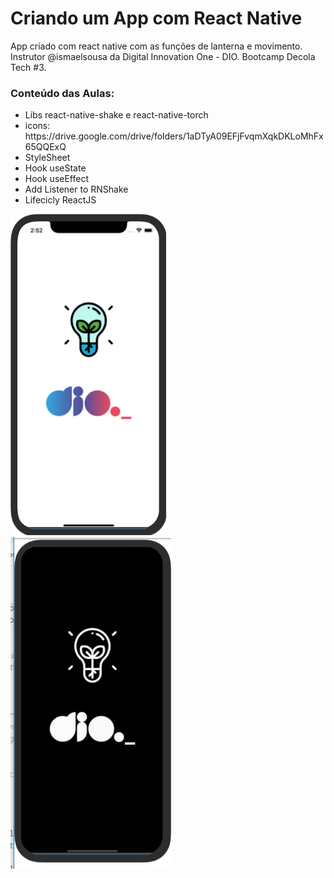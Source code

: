 # Criando um App com React Native
App criado com react native com as funções de lanterna e movimento.
Instrutor @ismaelsousa da Digital Innovation One - DIO. Bootcamp Decola Tech #3.

<h3>Conteúdo das Aulas:</h3>
<ul>
  <li>Libs react-native-shake e react-native-torch</li>
  <li>icons: https://drive.google.com/drive/folders/1aDTyA09EFjFvqmXqkDKLoMhFx65QQExQ</li>
  <li>StyleSheet</li>
  <li>Hook useState</li>
  <li>Hook useEffect</li>
  <li>Add Listener to RNShake</li>
  <li>Lifecicly ReactJS</li>
</ul>

<div>
  <img src="https://github.com/souzarayane/flashLight/blob/main/flashlight/assets/LightOn.png">
  <img src="https://github.com/souzarayane/flashLight/blob/main/flashlight/assets/LightOff.png">
</div>  
